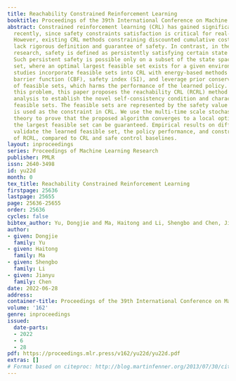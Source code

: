 ```yaml
---
title: Reachability Constrained Reinforcement Learning
booktitle: Proceedings of the 39th International Conference on Machine Learning
abstract: Constrained reinforcement learning (CRL) has gained significant interest
  recently, since safety constraints satisfaction is critical for real-world problems.
  However, existing CRL methods constraining discounted cumulative costs generally
  lack rigorous definition and guarantee of safety. In contrast, in the safe control
  research, safety is defined as persistently satisfying certain state constraints.
  Such persistent safety is possible only on a subset of the state space, called feasible
  set, where an optimal largest feasible set exists for a given environment. Recent
  studies incorporate feasible sets into CRL with energy-based methods such as control
  barrier function (CBF), safety index (SI), and leverage prior conservative estimations
  of feasible sets, which harms the performance of the learned policy. To deal with
  this problem, this paper proposes the reachability CRL (RCRL) method by using reachability
  analysis to establish the novel self-consistency condition and characterize the
  feasible sets. The feasible sets are represented by the safety value function, which
  is used as the constraint in CRL. We use the multi-time scale stochastic approximation
  theory to prove that the proposed algorithm converges to a local optimum, where
  the largest feasible set can be guaranteed. Empirical results on different benchmarks
  validate the learned feasible set, the policy performance, and constraint satisfaction
  of RCRL, compared to CRL and safe control baselines.
layout: inproceedings
series: Proceedings of Machine Learning Research
publisher: PMLR
issn: 2640-3498
id: yu22d
month: 0
tex_title: Reachability Constrained Reinforcement Learning
firstpage: 25636
lastpage: 25655
page: 25636-25655
order: 25636
cycles: false
bibtex_author: Yu, Dongjie and Ma, Haitong and Li, Shengbo and Chen, Jianyu
author:
- given: Dongjie
  family: Yu
- given: Haitong
  family: Ma
- given: Shengbo
  family: Li
- given: Jianyu
  family: Chen
date: 2022-06-28
address:
container-title: Proceedings of the 39th International Conference on Machine Learning
volume: '162'
genre: inproceedings
issued:
  date-parts:
  - 2022
  - 6
  - 28
pdf: https://proceedings.mlr.press/v162/yu22d/yu22d.pdf
extras: []
# Format based on citeproc: http://blog.martinfenner.org/2013/07/30/citeproc-yaml-for-bibliographies/
---
```


